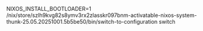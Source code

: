   NIXOS_INSTALL_BOOTLOADER=1 /nix/store/szlh9kvg82s8ymv3rx2zlasskr097bnm-activatable-nixos-system-thunk-25.05.20251001.5b5be50/bin/switch-to-configuration switch